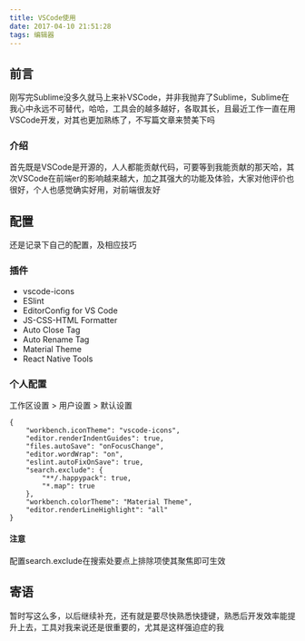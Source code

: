```yaml
---
title: VSCode使用
date: 2017-04-10 21:51:28
tags: 编辑器
---
```


## 前言
刚写完Sublime没多久就马上来补VSCode，并非我抛弃了Sublime，Sublime在我心中永远不可替代，哈哈，工具会的越多越好，各取其长，且最近工作一直在用VSCode开发，对其也更加熟练了，不写篇文章来赞美下吗

### 介绍
首先既是VSCode是开源的，人人都能贡献代码，可要等到我能贡献的那天哈，其次VSCode在前端er的影响越来越大，加之其强大的功能及体验，大家对他评价也很好，个人也感觉确实好用，对前端很友好

## 配置
还是记录下自己的配置，及相应技巧

### 插件
- vscode-icons
- ESlint
- EditorConfig for VS Code
- JS-CSS-HTML Formatter
- Auto Close Tag
- Auto Rename Tag
- Material Theme
- React Native Tools

### 个人配置
工作区设置 > 用户设置 > 默认设置

```
{
    "workbench.iconTheme": "vscode-icons",
    "editor.renderIndentGuides": true,
    "files.autoSave": "onFocusChange",
    "editor.wordWrap": "on",
    "eslint.autoFixOnSave": true,
    "search.exclude": {
        "**/.happypack": true,
        "*.map": true
    },
    "workbench.colorTheme": "Material Theme",
    "editor.renderLineHighlight": "all"
}
```

#### 注意
配置search.exclude在搜索处要点上排除项使其聚焦即可生效

## 寄语
暂时写这么多，以后继续补充，还有就是要尽快熟悉快捷键，熟悉后开发效率能提升上去，工具对我来说还是很重要的，尤其是这样强迫症的我
